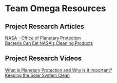 # Team Omega Resources  

## Project Research Articles
[NASA - Office of Planetary Protection](https://planetaryprotection.nasa.gov/)  
[Bacteria Can Eat NASA's Cleaning Products](articles/bacteria.pdf)  
<!--
[Water on the Space Station](https://science.nasa.gov/science-news/science-at-nasa/2000/ast02nov_1)  
[Advanced ISS technology Supports Water Purification](https://www.nasa.gov/mission_pages/station/research/benefits/water_filtration)  
[How Urine Will Get Us To Mars](https://www.sciencenews.org/blog/gory-details/how-urine-will-get-us-mars)  
[US astronauts drink recycled urine aboard space station but Russians refuse](https://www.theguardian.com/science/2015/aug/26/us-astronauts-recycled-urine-international-space-station)  
-->
## Project Research Videos
[What is Planetary Protection and Why is it Important?](http://viewpure.com/fnX_FGKENx8?start=0&end=0)  
[Keeping the Solar System Clean](http://viewpure.com/yRSqy_OTBh0?start=0&end=0)

<!--[Water Recycling on the ISS](https://www.youtube.com/watch?v=BCjH3k5gODI)  
[NASA - How to recycle water in space](https://www.youtube.com/watch?v=AJjcrPJ59nM)  
[Space Coffee Cup](https://youtu.be/Kr3OPNjsx_M)  
[Dessert in Space](https://youtu.be/Pwv6Hcn-0HY)-->
